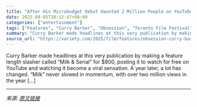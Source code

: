 ```yaml
---
title: "After His Microbudget Debut Haunted 2 Million People on YouTube, Curry Barker Brings ‘Crazy Horror’ to TIFF With Twisted Love Story ‘Obsession’"
date: 2025-09-05T20:12:47+08:00
categories: ["entertainment"]
tags: ["Features", "Curry Barker", "Obsession", "Toronto Film Festival"]
summary: "Curry Barker made headlines at this very publication by making a feature length slasher called &#8220;Milk &#38; Serial&#8221; for $800, posting it to watch for free on YouTube and watching it become "
source_url: "https://variety.com/2025/film/features/obsession-curry-barker-milk-serial-1236509467/"
---
```


Curry Barker made headlines at this very publication by making a feature length slasher called &#8220;Milk &#38; Serial&#8221; for $800, posting it to watch for free on YouTube and watching it become a viral sensation. A year later, a lot has changed. &#8220;Milk&#8221; never slowed in momentum, with over two million views in the year [&#8230;]

---

*来源: [原文链接](https://variety.com/2025/film/features/obsession-curry-barker-milk-serial-1236509467/)*
